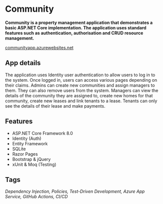 # Community

**Community is a property management application that demonstrates a basic ASP.NET Core implementation. The application uses standard features such as authentication, authorisation and CRUD resource management.**

[communityapp.azurewebsites.net](https://communityapp.azurewebsites.net)

## App details

The application uses Identity user authentication to allow users to log in to the system. Once logged in, users can access various pages depending on their claims. Admins can create new communities and assign managers to them. They can also remove users from the system. Managers can view the details of the community they are assigned to, create new homes for that community, create new leases and link tenants to a lease. Tenants can only see the details of their lease and make payments.

## Features

- ASP.NET Core Framework 8.0
- Identity (Auth)
- Entity Framework
- SQLite
- Razor Pages
- Bootstrap & jQuery
- xUnit & Moq (Testing)

## Tags

*Dependency Injection, Policies, Test-Driven Development, Azure App Service, GitHub Actions, CI/CD*
